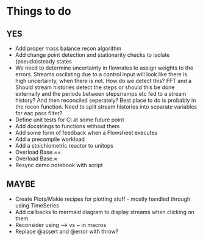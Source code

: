# Things to do

 ## YES
 - Add proper mass balance recon algorithm
 - Add change point detection and stationarity checks to isolate (pseudo)steady states
 - We need to determine uncertainty in flowrates to assign weights to the errors. Streams oscilating due to a control input will look like there is high uncertainty, when there is not. How do we detect this? FFT and a Should stream histories detect the steps or should this be done externally and the periods between steps/ramps etc fed to a stream history? And then reconciled seperately? Best place to do is probably in the recon function. Need to split stream histories into separate variables for eac pass filter?
 - Define unit tests for CI at some future point
 - Add docstrings to functions without them
 - Add some form of feedback when a Flowsheet executes
 - Add a precompile workload
 - Add a stoichiometric reactor to unitops
 - Overload Base.==
 - Overload Base.≈
 - Resync demo notebook with script

 ## MAYBE
 - Create Plots/Makie recipes for plotting stuff - mostly handled through using TimeSeries
 - Add callbacks to mermaid diagram to display streams when clicking on them
 - Reconsider using --> vs ~ in macros
 - Replace @assert and @error with throw?
